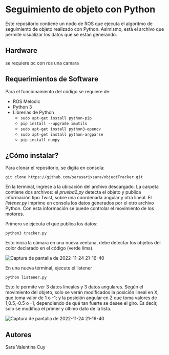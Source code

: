 # Seguimiento de objeto con Python
Este repositorio contiene un nodo de ROS que ejecuta el algoritmo de seguimiento de objeto realizado con Python. Asimismo, está el archivo que permite visualizar los datos que se están generando.

## Hardware
se requiere pc con ros
una camara

## Requerimientos de Software
Para el funcionamiento del código se requiere de:

 - ROS Melodic
 - Python 3
 - Librerias de Python
	  -   `sudo apt-get install python-pip`
	  - `pip install --upgrade imutils`
	  - `sudo apt-get install python3-opencv`
	  - `sudo apt-get install python-argparse`
	  - `pip install numpy`


## ¿Cómo instalar?
Para clonar el repositorio, se digita en consola: 

    git clone https://github.com/sarasarixsara/objectTracker.git

En la terminal, ingrese a la ubicación del archivo descargado. La carpeta contiene dos archivos: el *prueba2.py* detecta el objeto y publica información tipo Twist, sobre una coordenada angular y otra lineal. El *listener.py* imprime en consola los datos generados por el otro archivo Python. Con esta información se puede controlar el movimiento de los motores.


Primero se ejecuta el que publica los datos:

    python3 tracker.py
   Esto inicia la cámara en una nueva ventana, debe detectar los objetos del color declarado en el código (verde lima).
   
![Captura de pantalla de 2022-11-24 21-16-40](https://user-images.githubusercontent.com/72929394/203887099-6bee779a-5d3d-48c1-a5b7-3d31d62158ab.png)

   En una nueva términal, ejecute el listener
   

    python listener.py

Esto le permite ver 3 datos lineales y 3 datos angulares. Según el movimiento del objeto, solo se verán modificados la posición lineal en X, que toma valor de 1 o -1; y la posición angular en Z que toma valores de 1,0.5,-0.5 o -1, dependiendo de qué tan fuerte se desee el giro. Es decir, solo se modifica el primer y último dato de la lista. 

![Captura de pantalla de 2022-11-24 21-16-40](https://user-images.githubusercontent.com/72929394/203887099-6bee779a-5d3d-48c1-a5b7-3d31d62158ab.png)




## Autores

Sara Valentina Cuy

